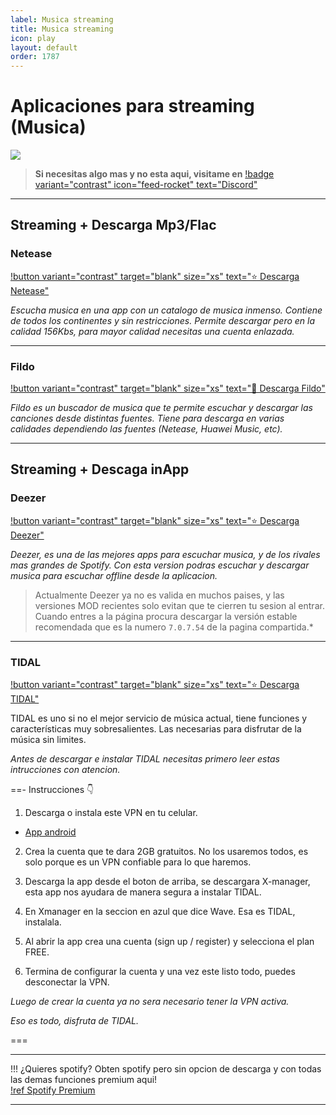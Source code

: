 ```yaml
---
label: Musica streaming
title: Musica streaming
icon: play
layout: default
order: 1787
---
```


# Aplicaciones para streaming (Musica)

![](https://i.postimg.cc/wBJYW2rT/Header-Movil.png)

> **Si necesitas algo mas y no esta aqui, visitame en** [!badge variant="contrast" icon="feed-rocket" text="Discord"](https://discord.gg/hVKeY3uEru) 

---

## Streaming + Descarga Mp3/Flac

### Netease    
[!button variant="contrast" target="blank" size="xs" text="⭐  Descarga Netease"](https://anonfiles.com/F9sfaa66zb/Netease_6_0_0_xpatch_Espa_ol_apk)  

*Escucha musica en una app con un catalogo de musica inmenso. Contiene de todos los continentes y sin restricciones. Permite descargar pero en la calidad 156Kbs, para mayor calidad necesitas una cuenta enlazada.*

---

### Fildo    
[!button variant="contrast" target="blank" size="xs" text="🔷  Descarga Fildo"](https://fildo.net/android/en/#downloadSection)     

*Fildo es un buscador de musica que te permite escuchar y descargar las canciones desde distintas fuentes. Tiene para descarga en varias calidades dependiendo las fuentes (Netease, Huawei Music, etc).*

---

## Streaming + Descaga inApp

### Deezer
[!button variant="contrast" target="blank" size="xs" text="⭐  Descarga Deezer"](https://liteapks.com/deezer.html)      

*Deezer, es una de las mejores apps para escuchar musica, y de los rivales mas grandes de Spotify. Con esta version podras escuchar y descargar musica para escuchar offline desde la aplicacion.*      

> Actualmente Deezer ya no es valida en muchos paises, y las versiones MOD recientes solo evitan que te cierren tu sesion al entrar.      
> Cuando entres a la página procura descargar la versión estable recomendada que es la numero `7.0.7.54` de la pagina compartida.*

---

### TIDAL    
[!button variant="contrast" target="blank" size="xs" text="⭐  Descarga TIDAL"](https://www.xmanagerapp.com/)     

TIDAL es uno si no el mejor servicio de música actual, tiene funciones y características muy sobresalientes.
Las necesarias para disfrutar de la música sin limites.

*Antes de descargar e instalar TIDAL necesitas primero leer estas intrucciones con atencion.*

==- Instrucciones 👇    

1. Descarga o instala este VPN en tu celular.

- [App android](https://play.google.com/store/apps/details?id=com.tunnelbear.android&hl=en&gl=US)     

2. Crea la cuenta que te dara 2GB gratuitos. No los usaremos todos, es solo porque es un VPN confiable para lo que haremos.


3. Descarga la app desde el boton de arriba, se descargara X-manager, esta app nos ayudara de manera segura a instalar TIDAL. 

4. En Xmanager en la seccion en azul que dice Wave. Esa es TIDAL, instalala.

5. Al abrir la app crea una cuenta (sign up / register) y selecciona el plan FREE.

6. Termina de configurar la cuenta y una vez este listo todo, puedes desconectar la VPN.

*Luego de crear la cuenta ya no sera necesario tener la VPN activa.*

*Eso es todo, disfruta de TIDAL.*

=== 

---

!!! ¿Quieres spotify?
Obten spotify pero sin opcion de descarga y con todas las demas funciones premium aqui!     
[!ref Spotify Premium](/tutoriales/spotify-premium.md)

---